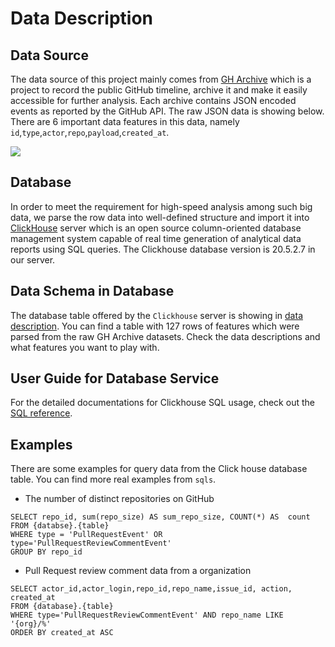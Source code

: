 # Data Description

## Data Source

The data source of this project mainly comes from [GH Archive](https://www.gharchive.org/) which is a project to record the public GitHub timeline, archive it and make it easily accessible for further analysis. Each archive contains JSON encoded events as reported by the GitHub API. The raw JSON data is showing below. There are 6 important data features in this data, namely `id`,`type`,`actor`,`repo`,`payload`,`created_at`.

![](/pic/GHArchive_raw_data.png)

## Database

In order to meet the requirement for high-speed analysis among such big data, we parse the row data into well-defined structure and import it into [ClickHouse](https://clickhouse.tech/) server which is an open source column-oriented database management system capable of real time generation of analytical data reports using SQL queries. The Clickhouse database version is 20.5.2.7 in our server. 

## Data Schema in Database

The database table offered by the `Clickhouse` server is showing in [data description](./csv/data_description.csv). You can find a table with 127 rows of features which were parsed from the raw GH Archive datasets.  Check the data descriptions and what features    you want to play with.

##  User Guide for Database Service

For the detailed documentations for Clickhouse SQL usage, check  out the [SQL reference](https://clickhouse.tech/docs/en/).

## Examples

There are some examples for query data from the Click house database table. You can find more real examples from `sqls`.   

*  The number of distinct repositories on GitHub

```
SELECT repo_id, sum(repo_size) AS sum_repo_size, COUNT(*) AS  count 
FROM {databse}.{table} 
WHERE type = 'PullRequestEvent' OR type='PullRequestReviewCommentEvent' 
GROUP BY repo_id
```

*  Pull Request review comment data from a organization

```
SELECT actor_id,actor_login,repo_id,repo_name,issue_id, action, created_at
FROM {database}.{table}
WHERE type='PullRequestReviewCommentEvent' AND repo_name LIKE '{org}/%'
ORDER BY created_at ASC
```

